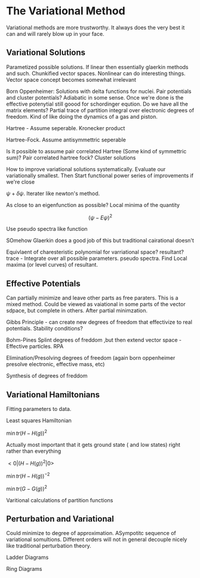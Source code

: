 The Variational Method
======================

Variational methods are more trustworthy. It always does the very best
it can and will rarely blow up in your face.

Variational Solutions
---------------------

Parametized possible solutions. If linear then essentially glaerkin
methods and such. Chunkified vector spaces. Nonlinear can do interesting
things. Vector space concept becomes somewhat irrelevant

Born Oppenheimer: Solutions with delta functions for nuclei. Pair
potentials and cluster potentials? Adiabatic in some sense. Once we're
done is the effective potenytial still goood for schordinger eqution. Do
we have all the matrix elements? Partial trace of partition integral
over electronic degrees of freedom. Kind of like doing the dynamics of a
gas and piston.

Hartree - Assume seperable. Kronecker product

Hartree-Fock. Assume antisymmettric seperable

Is it possible to assume pair correlated Hartree (Some kind of
symmettric sum)? Pair correlated hartree fock? Cluster solutions

How to improve variational solutions systematically. Evaluate our
variationally smallest. Then Start functional power series of
improvements if we're close

$\psi+\delta\psi$. Iterater like newton's method.

As close to an eigenfunction as possible? Local minima of the quantity

$$(\psi-E\psi)^{2}$$

Use pseudo spectra like function

SOmehow Glaerkin does a good job of this but traditional cairational
doesn't

Equivlaent of charesteristic polynomial for varriational space?
resultant? trace - Integrate over all possible parameters. pseudo
spectra. Find Local maxima (or level curves) of resultant.

Effective Potentials
--------------------

Can partially minimize and leave other parts as free paraters. This is a
mixed method. Could be viewed as vaiational in some parts of the vector
sdpace, but complete in others. After partial minimzation.

Gibbs Principle - can create new degrees of freedom that effectivize to
real potentials. Stability conditions?

Bohm-Pines Splint degrees of freddom ,but then extend vector space -
Effective particles. RPA

Elimination/Presolving degrees of freedom (again born oppenheimer
presolve electronic, effective mass, etc)

Synthesis of degrees of freddom

Variational Hamiltonians
------------------------

Fitting parameters to data.

Least squares Hamiltonian

$\min tr(H-H(g))^{2}$

Actually most important that it gets ground state ( and low states)
right rather than everything

$<0|(H-H(g))^{2}|0>$

$\min tr(H-H(g))^{-2}$

$\min tr(G-G(g))^{2}$

Varitional calculations of partition functions

Perturbation and Variational
----------------------------

Could minimize to degree of approximation. ASympotitc sequence of
variational somultions. Different orders will not in general decouple
nicely like traditional perturbation theory.

Ladder Diagrams

Ring Diagrams
